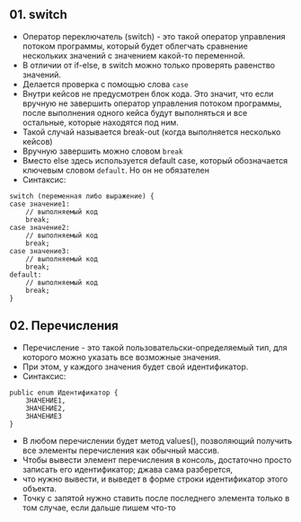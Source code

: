 ## 01. switch
* Оператор переключатель (switch) - это такой оператор управления потоком программы, который будет облегчать сравнение 
нескольких значений с значением какой-то переменной.
* В отличии от if-else, в switch можно только проверять равенство значений.
* Делается проверка с помощью слова `case`
* Внутри кейсов не предусмотрен блок кода. Это значит, что если вручную не завершить оператор управления потоком программы,
после выполнения одного кейса будут выполняться и все остальные, которые находятся под ним.
* Такой случай называется break-out (когда выполняется несколько кейсов)
* Вручную завершить можно словом `break`
* Вместо else здесь используется default case, который обозначается ключевым словом `default`. Но он не обязателен
* Синтаксис:

```
switch (переменная либо выражение) {
case значение1:
    // выполняемый код
    break;
case значение2:
    // выполняемый код
    break; 
case значение3:
    // выполняемый код
    break;
default:
    // выполняемый код
    break;
}
```

## 02. Перечисления
* Перечисление - это такой пользовательски-определяемый тип, для которого можно указать все возможные значения.
* При этом, у каждого значения будет свой идентификатор.
* Синтаксис:
```
public enum Идентификатор {
    ЗНАЧЕНИЕ1,
    ЗНАЧЕНИЕ2,
    ЗНАЧЕНИЕ3
}
```
* В любом перечислении будет метод values(), позволяющий получить все элементы перечисления как обычный массив.
* Чтобы вывести элемент перечисления в консоль, достаточно просто записать его идентификатор; джава сама разберется,
* что нужно вывести, и выведет в форме строки идентификатор этого объекта.
* Точку с запятой нужно ставить после последнего элемента только в том случае, если дальше пишем что-то